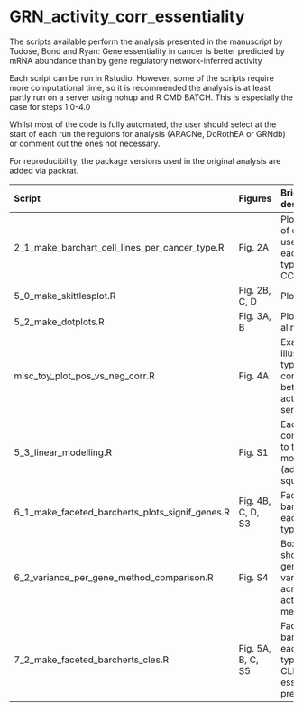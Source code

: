 # GRN_activity_corr_essentiality

The scripts available perform the analysis presented in the manuscript by Tudose, Bond and Ryan: Gene essentiality in cancer is better predicted by mRNA abundance than by gene regulatory network-inferred activity

Each script can be run in Rstudio. However, some of the scripts require more computational time, so it is recommended the analysis is at least partly run on a server using nohup and R CMD BATCH. This is especially the case for steps 1.0-4.0

Whilst most of the code is fully automated, the user should select at the start of each run the regulons for analysis (ARACNe, DoRothEA or GRNdb) or comment out the ones not necessary.

For reproducibility, the package versions used in the original analysis are added via packrat. 


| Script                                              | Figures           | Brief description                                        |
|:----------------------------------------------------|:------------------|:---------------------------------------------------------|
| 2_1_make_barchart_cell_lines_per_cancer_type.R      | Fig. 2A           | Plot number of cell lines used for each cancer type in the CCLE |
| 5_0_make_skittlesplot.R                             | Fig. 2B, C, D     | Plot average |R| for each regulon source, for each cancer type and method |
| 5_2_make_dotplots.R                                 | Fig. 3A, B        | Plot alinearverage |R| for each cancer type using matched and mismatched regulons |
| misc_toy_plot_pos_vs_neg_corr.R                     | Fig. 4A           | Example plot illustrating type of correlation between activity and senstivity |
| 5_3_linear_modelling.R                              | Fig. S1           | Each term's contribution to the linear model (adjusted R-squared) |
| 6_1_make_faceted_barcherts_plots_signif_genes.R     | Fig. 4B, C, D, S3 | Faceted barchart for each cancer type with |R| stratified from 0.2 to 1 |
| 6_2_variance_per_gene_method_comparison.R           | Fig. S4           | Boxplot showing per gene variance across activity methods |
| 7_2_make_faceted_barcherts_cles.R                   | Fig. 5A, B, C, S5 | Faceted barchart for each cancer type with CLES (binary essentiality pred) |

